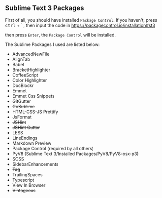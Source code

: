 ## Sublime Text 3 Packages
First of all, you should have installed `Package Control`. If you haven't, press <kbd>ctrl</kbd> + <kbd>`</kbd>, then input the code in <https://packagecontrol.io/installation#st3>

then press `Enter`, the `Package Control` will be installed.

The Sublime Packages I used are listed below:

- AdvancedNewFile
- AlignTab
- Babel
- BracketHighlighter
- CoffeeScript
- Color Highlighter
- DocBlockr
- Emmet
- Emmet Css Snippets
- GitGutter
- <del>GoSublime</del>
- HTML-CSS-JS Prettify
- JsFormat
- <del>JSHint</del>
- <del>JSHint Gutter</del>
- LESS
- LineEndings
- Markdown Preview
- Package Control (required by all others)
- PyV8 (Sublime Text 3/Installed Packages/PyV8/PyV8-osx-p3)
- SCSS
- SidebarEnhancements
- <del>Tag</del>
- TrailingSpaces
- Typescript
- View In Browser
- <del>Vintageous</del>

